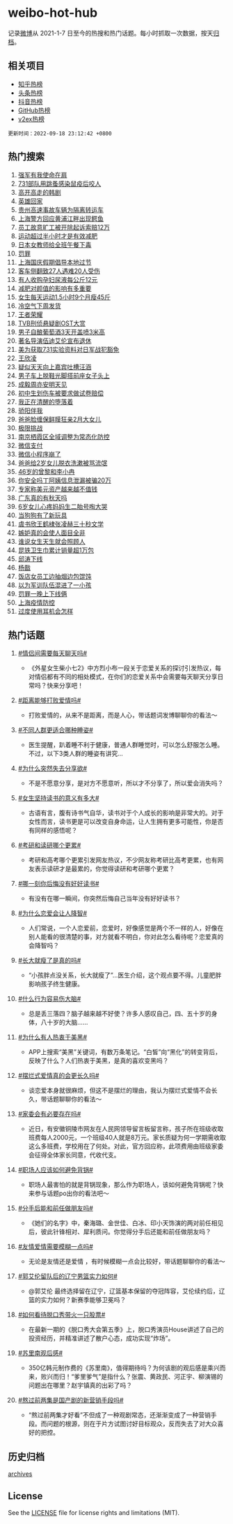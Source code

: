# weibo-hot-hub

记录[微博](https://www.weibo.com)从 2021-1-7 日至今的热搜和热门话题。每小时抓取一次数据，按天[归档](archives)。

## 相关项目

- [知乎热榜](https://github.com/lonnyzhang423/zhihu-hot-hub)
- [头条热榜](https://github.com/lonnyzhang423/toutiao-hot-hub)
- [抖音热榜](https://github.com/lonnyzhang423/douyin-hot-hub)
- [GitHub热榜](https://github.com/lonnyzhang423/github-hot-hub)
- [v2ex热榜](https://github.com/lonnyzhang423/v2ex-hot-hub)


`更新时间：2022-09-18 23:12:42 +0800`

## 热门搜索

1. [强军有我使命在肩](https://m.weibo.cn/search?containerid=100103type%3D1%26t%3D10%26q%3D%23%E5%BC%BA%E5%86%9B%E6%9C%89%E6%88%91%E4%BD%BF%E5%91%BD%E5%9C%A8%E8%82%A9%23&stream_entry_id=51&isnewpage=1&extparam=seat%3D1%26dgr%3D0%26cate%3D10103%26pos%3D0%26c_type%3D51%26filter_type%3Drealtimehot%26display_time%3D1663513960%26pre_seqid%3D16635139604580234775342&luicode=10000011&lfid=106003type%253D25%2526t%253D3%2526disable_hot%253D1%2526filter_type%253Drealtimehot)
1. [731部队用跳蚤感染鼠疫后咬人](https://m.weibo.cn/search?containerid=100103type%3D1%26t%3D10%26q%3D%23731%E9%83%A8%E9%98%9F%E7%94%A8%E8%B7%B3%E8%9A%A4%E6%84%9F%E6%9F%93%E9%BC%A0%E7%96%AB%E5%90%8E%E5%92%AC%E4%BA%BA%23&stream_entry_id=31&isnewpage=1&extparam=seat%3D1%26dgr%3D0%26filter_type%3Drealtimehot%26pos%3D0%26flag%3D16%26lcate%3D5001%26cate%3D0%26q%3D%2523731%25E9%2583%25A8%25E9%2598%259F%25E7%2594%25A8%25E8%25B7%25B3%25E8%259A%25A4%25E6%2584%259F%25E6%259F%2593%25E9%25BC%25A0%25E7%2596%25AB%25E5%2590%258E%25E5%2592%25AC%25E4%25BA%25BA%2523%26band_rank%3D1%26c_type%3D31%26realpos%3D1%26display_time%3D1663513960%26pre_seqid%3D16635139604580234775342&luicode=10000011&lfid=106003type%253D25%2526t%253D3%2526disable_hot%253D1%2526filter_type%253Drealtimehot)
1. [高开高走的韩剧](https://m.weibo.cn/search?containerid=100103type%3D1%26t%3D10%26q%3D%23%E9%AB%98%E5%BC%80%E9%AB%98%E8%B5%B0%E7%9A%84%E9%9F%A9%E5%89%A7%23&stream_entry_id=31&isnewpage=1&extparam=seat%3D1%26dgr%3D0%26filter_type%3Drealtimehot%26pos%3D1%26flag%3D16%26lcate%3D5001%26cate%3D0%26q%3D%2523%25E9%25AB%2598%25E5%25BC%2580%25E9%25AB%2598%25E8%25B5%25B0%25E7%259A%2584%25E9%259F%25A9%25E5%2589%25A7%2523%26band_rank%3D2%26c_type%3D31%26realpos%3D2%26display_time%3D1663513960%26pre_seqid%3D16635139604580234775342&luicode=10000011&lfid=106003type%253D25%2526t%253D3%2526disable_hot%253D1%2526filter_type%253Drealtimehot)
1. [英雄回家](https://m.weibo.cn/search?containerid=100103type%3D1%26t%3D10%26q%3D%23%E8%8B%B1%E9%9B%84%E5%9B%9E%E5%AE%B6%23&stream_entry_id=31&isnewpage=1&extparam=seat%3D1%26dgr%3D0%26filter_type%3Drealtimehot%26pos%3D2%26flag%3D0%26lcate%3D5001%26cate%3D0%26q%3D%2523%25E8%258B%25B1%25E9%259B%2584%25E5%259B%259E%25E5%25AE%25B6%2523%26band_rank%3D3%26c_type%3D31%26realpos%3D3%26display_time%3D1663513960%26pre_seqid%3D16635139604580234775342&luicode=10000011&lfid=106003type%253D25%2526t%253D3%2526disable_hot%253D1%2526filter_type%253Drealtimehot)
1. [贵州高速事故车辆为隔离转运车](https://m.weibo.cn/search?containerid=100103type%3D1%26t%3D10%26q%3D%23%E8%B4%B5%E5%B7%9E%E9%AB%98%E9%80%9F%E4%BA%8B%E6%95%85%E8%BD%A6%E8%BE%86%E4%B8%BA%E9%9A%94%E7%A6%BB%E8%BD%AC%E8%BF%90%E8%BD%A6%23&stream_entry_id=31&isnewpage=1&extparam=seat%3D1%26dgr%3D0%26filter_type%3Drealtimehot%26pos%3D3%26flag%3D2%26lcate%3D5001%26cate%3D0%26q%3D%2523%25E8%25B4%25B5%25E5%25B7%259E%25E9%25AB%2598%25E9%2580%259F%25E4%25BA%258B%25E6%2595%2585%25E8%25BD%25A6%25E8%25BE%2586%25E4%25B8%25BA%25E9%259A%2594%25E7%25A6%25BB%25E8%25BD%25AC%25E8%25BF%2590%25E8%25BD%25A6%2523%26band_rank%3D4%26c_type%3D31%26realpos%3D4%26display_time%3D1663513960%26pre_seqid%3D16635139604580234775342&luicode=10000011&lfid=106003type%253D25%2526t%253D3%2526disable_hot%253D1%2526filter_type%253Drealtimehot)
1. [上海警方回应黄浦江畔出现鳄鱼](https://m.weibo.cn/search?containerid=100103type%3D1%26t%3D10%26q%3D%23%E4%B8%8A%E6%B5%B7%E8%AD%A6%E6%96%B9%E5%9B%9E%E5%BA%94%E9%BB%84%E6%B5%A6%E6%B1%9F%E7%95%94%E5%87%BA%E7%8E%B0%E9%B3%84%E9%B1%BC%23&stream_entry_id=31&isnewpage=1&extparam=seat%3D1%26dgr%3D0%26filter_type%3Drealtimehot%26pos%3D4%26flag%3D1%26lcate%3D5001%26cate%3D0%26q%3D%2523%25E4%25B8%258A%25E6%25B5%25B7%25E8%25AD%25A6%25E6%2596%25B9%25E5%259B%259E%25E5%25BA%2594%25E9%25BB%2584%25E6%25B5%25A6%25E6%25B1%259F%25E7%2595%2594%25E5%2587%25BA%25E7%258E%25B0%25E9%25B3%2584%25E9%25B1%25BC%2523%26band_rank%3D5%26c_type%3D31%26realpos%3D5%26display_time%3D1663513960%26pre_seqid%3D16635139604580234775342&luicode=10000011&lfid=106003type%253D25%2526t%253D3%2526disable_hot%253D1%2526filter_type%253Drealtimehot)
1. [员工故意旷工被开除起诉索赔12万](https://m.weibo.cn/search?containerid=100103type%3D1%26t%3D10%26q%3D%23%E5%91%98%E5%B7%A5%E6%95%85%E6%84%8F%E6%97%B7%E5%B7%A5%E8%A2%AB%E5%BC%80%E9%99%A4%E8%B5%B7%E8%AF%89%E7%B4%A2%E8%B5%9412%E4%B8%87%23&stream_entry_id=31&isnewpage=1&extparam=seat%3D1%26dgr%3D0%26filter_type%3Drealtimehot%26pos%3D5%26flag%3D1%26lcate%3D5001%26cate%3D0%26q%3D%2523%25E5%2591%2598%25E5%25B7%25A5%25E6%2595%2585%25E6%2584%258F%25E6%2597%25B7%25E5%25B7%25A5%25E8%25A2%25AB%25E5%25BC%2580%25E9%2599%25A4%25E8%25B5%25B7%25E8%25AF%2589%25E7%25B4%25A2%25E8%25B5%259412%25E4%25B8%2587%2523%26band_rank%3D6%26c_type%3D31%26realpos%3D6%26display_time%3D1663513960%26pre_seqid%3D16635139604580234775342&luicode=10000011&lfid=106003type%253D25%2526t%253D3%2526disable_hot%253D1%2526filter_type%253Drealtimehot)
1. [运动超过半小时才是有效减肥](https://m.weibo.cn/search?containerid=100103type%3D1%26t%3D10%26q%3D%23%E8%BF%90%E5%8A%A8%E8%B6%85%E8%BF%87%E5%8D%8A%E5%B0%8F%E6%97%B6%E6%89%8D%E6%98%AF%E6%9C%89%E6%95%88%E5%87%8F%E8%82%A5%23&stream_entry_id=31&isnewpage=1&extparam=seat%3D1%26dgr%3D0%26filter_type%3Drealtimehot%26pos%3D6%26flag%3D0%26lcate%3D5001%26cate%3D0%26q%3D%2523%25E8%25BF%2590%25E5%258A%25A8%25E8%25B6%2585%25E8%25BF%2587%25E5%258D%258A%25E5%25B0%258F%25E6%2597%25B6%25E6%2589%258D%25E6%2598%25AF%25E6%259C%2589%25E6%2595%2588%25E5%2587%258F%25E8%2582%25A5%2523%26band_rank%3D7%26c_type%3D31%26realpos%3D7%26display_time%3D1663513960%26pre_seqid%3D16635139604580234775342&luicode=10000011&lfid=106003type%253D25%2526t%253D3%2526disable_hot%253D1%2526filter_type%253Drealtimehot)
1. [日本女教师给全班午餐下毒](https://m.weibo.cn/search?containerid=100103type%3D1%26t%3D10%26q%3D%23%E6%97%A5%E6%9C%AC%E5%A5%B3%E6%95%99%E5%B8%88%E7%BB%99%E5%85%A8%E7%8F%AD%E5%8D%88%E9%A4%90%E4%B8%8B%E6%AF%92%23&stream_entry_id=31&isnewpage=1&extparam=seat%3D1%26dgr%3D0%26filter_type%3Drealtimehot%26pos%3D7%26flag%3D2%26lcate%3D5001%26cate%3D0%26q%3D%2523%25E6%2597%25A5%25E6%259C%25AC%25E5%25A5%25B3%25E6%2595%2599%25E5%25B8%2588%25E7%25BB%2599%25E5%2585%25A8%25E7%258F%25AD%25E5%258D%2588%25E9%25A4%2590%25E4%25B8%258B%25E6%25AF%2592%2523%26band_rank%3D8%26c_type%3D31%26realpos%3D8%26display_time%3D1663513960%26pre_seqid%3D16635139604580234775342&luicode=10000011&lfid=106003type%253D25%2526t%253D3%2526disable_hot%253D1%2526filter_type%253Drealtimehot)
1. [罚罪](https://m.weibo.cn/search?containerid=100103type%3D1%26t%3D10%26q%3D%23%E7%BD%9A%E7%BD%AA%23&stream_entry_id=31&isnewpage=1&extparam=seat%3D1%26dgr%3D0%26filter_type%3Drealtimehot%26pos%3D8%26flag%3D0%26lcate%3D5001%26cate%3D0%26q%3D%2523%25E7%25BD%259A%25E7%25BD%25AA%2523%26band_rank%3D9%26c_type%3D31%26realpos%3D9%26display_time%3D1663513960%26pre_seqid%3D16635139604580234775342&luicode=10000011&lfid=106003type%253D25%2526t%253D3%2526disable_hot%253D1%2526filter_type%253Drealtimehot)
1. [上海国庆假期倡导本地过节](https://m.weibo.cn/search?containerid=100103type%3D1%26t%3D10%26q%3D%23%E4%B8%8A%E6%B5%B7%E5%9B%BD%E5%BA%86%E5%81%87%E6%9C%9F%E5%80%A1%E5%AF%BC%E6%9C%AC%E5%9C%B0%E8%BF%87%E8%8A%82%23&stream_entry_id=31&isnewpage=1&extparam=seat%3D1%26dgr%3D0%26filter_type%3Drealtimehot%26pos%3D9%26flag%3D1%26lcate%3D5001%26cate%3D0%26q%3D%2523%25E4%25B8%258A%25E6%25B5%25B7%25E5%259B%25BD%25E5%25BA%2586%25E5%2581%2587%25E6%259C%259F%25E5%2580%25A1%25E5%25AF%25BC%25E6%259C%25AC%25E5%259C%25B0%25E8%25BF%2587%25E8%258A%2582%2523%26band_rank%3D10%26c_type%3D31%26realpos%3D10%26display_time%3D1663513960%26pre_seqid%3D16635139604580234775342&luicode=10000011&lfid=106003type%253D25%2526t%253D3%2526disable_hot%253D1%2526filter_type%253Drealtimehot)
1. [客车侧翻致27人遇难20人受伤](https://m.weibo.cn/search?containerid=100103type%3D1%26t%3D10%26q%3D%23%E5%AE%A2%E8%BD%A6%E4%BE%A7%E7%BF%BB%E8%87%B427%E4%BA%BA%E9%81%87%E9%9A%BE20%E4%BA%BA%E5%8F%97%E4%BC%A4%23&stream_entry_id=31&isnewpage=1&extparam=seat%3D1%26dgr%3D0%26filter_type%3Drealtimehot%26pos%3D10%26flag%3D0%26lcate%3D5001%26cate%3D0%26q%3D%2523%25E5%25AE%25A2%25E8%25BD%25A6%25E4%25BE%25A7%25E7%25BF%25BB%25E8%2587%25B427%25E4%25BA%25BA%25E9%2581%2587%25E9%259A%25BE20%25E4%25BA%25BA%25E5%258F%2597%25E4%25BC%25A4%2523%26band_rank%3D11%26c_type%3D31%26realpos%3D11%26display_time%3D1663513960%26pre_seqid%3D16635139604580234775342&luicode=10000011&lfid=106003type%253D25%2526t%253D3%2526disable_hot%253D1%2526filter_type%253Drealtimehot)
1. [有人收购孕妇尿液每公斤12元](https://m.weibo.cn/search?containerid=100103type%3D1%26t%3D10%26q%3D%23%E6%9C%89%E4%BA%BA%E6%94%B6%E8%B4%AD%E5%AD%95%E5%A6%87%E5%B0%BF%E6%B6%B2%E6%AF%8F%E5%85%AC%E6%96%A412%E5%85%83%23&stream_entry_id=31&isnewpage=1&extparam=seat%3D1%26dgr%3D0%26filter_type%3Drealtimehot%26pos%3D11%26flag%3D2%26lcate%3D5001%26cate%3D0%26q%3D%2523%25E6%259C%2589%25E4%25BA%25BA%25E6%2594%25B6%25E8%25B4%25AD%25E5%25AD%2595%25E5%25A6%2587%25E5%25B0%25BF%25E6%25B6%25B2%25E6%25AF%258F%25E5%2585%25AC%25E6%2596%25A412%25E5%2585%2583%2523%26band_rank%3D12%26c_type%3D31%26realpos%3D12%26display_time%3D1663513960%26pre_seqid%3D16635139604580234775342&luicode=10000011&lfid=106003type%253D25%2526t%253D3%2526disable_hot%253D1%2526filter_type%253Drealtimehot)
1. [减肥对颜值的影响有多重要](https://m.weibo.cn/search?containerid=100103type%3D1%26t%3D10%26q%3D%23%E5%87%8F%E8%82%A5%E5%AF%B9%E9%A2%9C%E5%80%BC%E7%9A%84%E5%BD%B1%E5%93%8D%E6%9C%89%E5%A4%9A%E9%87%8D%E8%A6%81%23&stream_entry_id=31&isnewpage=1&extparam=seat%3D1%26dgr%3D0%26filter_type%3Drealtimehot%26pos%3D12%26flag%3D0%26lcate%3D5001%26cate%3D0%26q%3D%2523%25E5%2587%258F%25E8%2582%25A5%25E5%25AF%25B9%25E9%25A2%259C%25E5%2580%25BC%25E7%259A%2584%25E5%25BD%25B1%25E5%2593%258D%25E6%259C%2589%25E5%25A4%259A%25E9%2587%258D%25E8%25A6%2581%2523%26band_rank%3D13%26c_type%3D31%26realpos%3D13%26display_time%3D1663513960%26pre_seqid%3D16635139604580234775342&luicode=10000011&lfid=106003type%253D25%2526t%253D3%2526disable_hot%253D1%2526filter_type%253Drealtimehot)
1. [女生每天运动1.5小时9个月瘦45斤](https://m.weibo.cn/search?containerid=100103type%3D1%26t%3D10%26q%3D%23%E5%A5%B3%E7%94%9F%E6%AF%8F%E5%A4%A9%E8%BF%90%E5%8A%A81.5%E5%B0%8F%E6%97%B69%E4%B8%AA%E6%9C%88%E7%98%A645%E6%96%A4%23&stream_entry_id=31&isnewpage=1&extparam=seat%3D1%26dgr%3D0%26filter_type%3Drealtimehot%26pos%3D13%26flag%3D0%26lcate%3D5001%26cate%3D0%26q%3D%2523%25E5%25A5%25B3%25E7%2594%259F%25E6%25AF%258F%25E5%25A4%25A9%25E8%25BF%2590%25E5%258A%25A81.5%25E5%25B0%258F%25E6%2597%25B69%25E4%25B8%25AA%25E6%259C%2588%25E7%2598%25A645%25E6%2596%25A4%2523%26band_rank%3D14%26c_type%3D31%26realpos%3D14%26display_time%3D1663513960%26pre_seqid%3D16635139604580234775342&luicode=10000011&lfid=106003type%253D25%2526t%253D3%2526disable_hot%253D1%2526filter_type%253Drealtimehot)
1. [冷空气下周发货](https://m.weibo.cn/search?containerid=100103type%3D1%26t%3D10%26q%3D%23%E5%86%B7%E7%A9%BA%E6%B0%94%E4%B8%8B%E5%91%A8%E5%8F%91%E8%B4%A7%23&stream_entry_id=31&isnewpage=1&extparam=seat%3D1%26dgr%3D0%26filter_type%3Drealtimehot%26pos%3D14%26flag%3D0%26lcate%3D5001%26cate%3D0%26q%3D%2523%25E5%2586%25B7%25E7%25A9%25BA%25E6%25B0%2594%25E4%25B8%258B%25E5%2591%25A8%25E5%258F%2591%25E8%25B4%25A7%2523%26band_rank%3D15%26c_type%3D31%26realpos%3D15%26display_time%3D1663513960%26pre_seqid%3D16635139604580234775342&luicode=10000011&lfid=106003type%253D25%2526t%253D3%2526disable_hot%253D1%2526filter_type%253Drealtimehot)
1. [王者荣耀](https://m.weibo.cn/search?containerid=100103type%3D1%26t%3D10%26q%3D%E7%8E%8B%E8%80%85%E8%8D%A3%E8%80%80&stream_entry_id=31&isnewpage=1&extparam=seat%3D1%26dgr%3D0%26filter_type%3Drealtimehot%26pos%3D15%26flag%3D0%26lcate%3D5001%26cate%3D0%26q%3D%25E7%258E%258B%25E8%2580%2585%25E8%258D%25A3%25E8%2580%2580%26band_rank%3D16%26c_type%3D31%26realpos%3D16%26display_time%3D1663513960%26pre_seqid%3D16635139604580234775342&luicode=10000011&lfid=106003type%253D25%2526t%253D3%2526disable_hot%253D1%2526filter_type%253Drealtimehot)
1. [TVB刑侦悬疑剧OST大赏](https://m.weibo.cn/search?containerid=100103type%3D1%26t%3D10%26q%3D%23TVB%E5%88%91%E4%BE%A6%E6%82%AC%E7%96%91%E5%89%A7OST%E5%A4%A7%E8%B5%8F%23&stream_entry_id=31&isnewpage=1&extparam=seat%3D1%26dgr%3D0%26filter_type%3Drealtimehot%26pos%3D16%26flag%3D0%26lcate%3D5001%26cate%3D0%26q%3D%2523TVB%25E5%2588%2591%25E4%25BE%25A6%25E6%2582%25AC%25E7%2596%2591%25E5%2589%25A7OST%25E5%25A4%25A7%25E8%25B5%258F%2523%26band_rank%3D17%26c_type%3D31%26realpos%3D17%26display_time%3D1663513960%26pre_seqid%3D16635139604580234775342&luicode=10000011&lfid=106003type%253D25%2526t%253D3%2526disable_hot%253D1%2526filter_type%253Drealtimehot)
1. [男子自酿葡萄酒3天开盖喷3米高](https://m.weibo.cn/search?containerid=100103type%3D1%26t%3D10%26q%3D%23%E7%94%B7%E5%AD%90%E8%87%AA%E9%85%BF%E8%91%A1%E8%90%84%E9%85%923%E5%A4%A9%E5%BC%80%E7%9B%96%E5%96%B73%E7%B1%B3%E9%AB%98%23&stream_entry_id=31&isnewpage=1&extparam=seat%3D1%26dgr%3D0%26filter_type%3Drealtimehot%26pos%3D17%26flag%3D0%26lcate%3D5001%26cate%3D0%26q%3D%2523%25E7%2594%25B7%25E5%25AD%2590%25E8%2587%25AA%25E9%2585%25BF%25E8%2591%25A1%25E8%2590%2584%25E9%2585%25923%25E5%25A4%25A9%25E5%25BC%2580%25E7%259B%2596%25E5%2596%25B73%25E7%25B1%25B3%25E9%25AB%2598%2523%26band_rank%3D18%26c_type%3D31%26realpos%3D18%26display_time%3D1663513960%26pre_seqid%3D16635139604580234775342&luicode=10000011&lfid=106003type%253D25%2526t%253D3%2526disable_hot%253D1%2526filter_type%253Drealtimehot)
1. [著名导演伍迪艾伦宣布退休](https://m.weibo.cn/search?containerid=100103type%3D1%26t%3D10%26q%3D%23%E8%91%97%E5%90%8D%E5%AF%BC%E6%BC%94%E4%BC%8D%E8%BF%AA%E8%89%BE%E4%BC%A6%E5%AE%A3%E5%B8%83%E9%80%80%E4%BC%91%23&stream_entry_id=31&isnewpage=1&extparam=seat%3D1%26dgr%3D0%26filter_type%3Drealtimehot%26pos%3D18%26flag%3D0%26lcate%3D5001%26cate%3D0%26q%3D%2523%25E8%2591%2597%25E5%2590%258D%25E5%25AF%25BC%25E6%25BC%2594%25E4%25BC%258D%25E8%25BF%25AA%25E8%2589%25BE%25E4%25BC%25A6%25E5%25AE%25A3%25E5%25B8%2583%25E9%2580%2580%25E4%25BC%2591%2523%26band_rank%3D19%26c_type%3D31%26realpos%3D19%26display_time%3D1663513960%26pre_seqid%3D16635139604580234775342&luicode=10000011&lfid=106003type%253D25%2526t%253D3%2526disable_hot%253D1%2526filter_type%253Drealtimehot)
1. [美为获取731实验资料对日军战犯豁免](https://m.weibo.cn/search?containerid=100103type%3D1%26t%3D10%26q%3D%23%E7%BE%8E%E4%B8%BA%E8%8E%B7%E5%8F%96731%E5%AE%9E%E9%AA%8C%E8%B5%84%E6%96%99%E5%AF%B9%E6%97%A5%E5%86%9B%E6%88%98%E7%8A%AF%E8%B1%81%E5%85%8D%23&stream_entry_id=31&isnewpage=1&extparam=seat%3D1%26dgr%3D0%26filter_type%3Drealtimehot%26pos%3D19%26flag%3D1%26lcate%3D5001%26cate%3D0%26q%3D%2523%25E7%25BE%258E%25E4%25B8%25BA%25E8%258E%25B7%25E5%258F%2596731%25E5%25AE%259E%25E9%25AA%258C%25E8%25B5%2584%25E6%2596%2599%25E5%25AF%25B9%25E6%2597%25A5%25E5%2586%259B%25E6%2588%2598%25E7%258A%25AF%25E8%25B1%2581%25E5%2585%258D%2523%26band_rank%3D20%26c_type%3D31%26realpos%3D20%26display_time%3D1663513960%26pre_seqid%3D16635139604580234775342&luicode=10000011&lfid=106003type%253D25%2526t%253D3%2526disable_hot%253D1%2526filter_type%253Drealtimehot)
1. [王欣凌](https://m.weibo.cn/search?containerid=100103type%3D1%26t%3D10%26q%3D%23%E7%8E%8B%E6%AC%A3%E5%87%8C%23&stream_entry_id=31&isnewpage=1&extparam=seat%3D1%26dgr%3D0%26filter_type%3Drealtimehot%26pos%3D20%26flag%3D2%26lcate%3D5001%26cate%3D0%26q%3D%2523%25E7%258E%258B%25E6%25AC%25A3%25E5%2587%258C%2523%26band_rank%3D21%26c_type%3D31%26realpos%3D21%26display_time%3D1663513960%26pre_seqid%3D16635139604580234775342&luicode=10000011&lfid=106003type%253D25%2526t%253D3%2526disable_hot%253D1%2526filter_type%253Drealtimehot)
1. [疑似天天向上嘉宾吐槽汪涵](https://m.weibo.cn/search?containerid=100103type%3D1%26t%3D10%26q%3D%23%E7%96%91%E4%BC%BC%E5%A4%A9%E5%A4%A9%E5%90%91%E4%B8%8A%E5%98%89%E5%AE%BE%E5%90%90%E6%A7%BD%E6%B1%AA%E6%B6%B5%23&stream_entry_id=31&isnewpage=1&extparam=seat%3D1%26dgr%3D0%26filter_type%3Drealtimehot%26pos%3D21%26flag%3D2%26lcate%3D5001%26cate%3D0%26q%3D%2523%25E7%2596%2591%25E4%25BC%25BC%25E5%25A4%25A9%25E5%25A4%25A9%25E5%2590%2591%25E4%25B8%258A%25E5%2598%2589%25E5%25AE%25BE%25E5%2590%2590%25E6%25A7%25BD%25E6%25B1%25AA%25E6%25B6%25B5%2523%26band_rank%3D22%26c_type%3D31%26realpos%3D22%26display_time%3D1663513960%26pre_seqid%3D16635139604580234775342&luicode=10000011&lfid=106003type%253D25%2526t%253D3%2526disable_hot%253D1%2526filter_type%253Drealtimehot)
1. [男子车上脱鞋光脚搭前座女子头上](https://m.weibo.cn/search?containerid=100103type%3D1%26t%3D10%26q%3D%23%E7%94%B7%E5%AD%90%E8%BD%A6%E4%B8%8A%E8%84%B1%E9%9E%8B%E5%85%89%E8%84%9A%E6%90%AD%E5%89%8D%E5%BA%A7%E5%A5%B3%E5%AD%90%E5%A4%B4%E4%B8%8A%23&stream_entry_id=31&isnewpage=1&extparam=seat%3D1%26dgr%3D0%26filter_type%3Drealtimehot%26pos%3D22%26flag%3D0%26lcate%3D5001%26cate%3D0%26q%3D%2523%25E7%2594%25B7%25E5%25AD%2590%25E8%25BD%25A6%25E4%25B8%258A%25E8%2584%25B1%25E9%259E%258B%25E5%2585%2589%25E8%2584%259A%25E6%2590%25AD%25E5%2589%258D%25E5%25BA%25A7%25E5%25A5%25B3%25E5%25AD%2590%25E5%25A4%25B4%25E4%25B8%258A%2523%26band_rank%3D23%26c_type%3D31%26realpos%3D23%26display_time%3D1663513960%26pre_seqid%3D16635139604580234775342&luicode=10000011&lfid=106003type%253D25%2526t%253D3%2526disable_hot%253D1%2526filter_type%253Drealtimehot)
1. [成毅周亦安明天见](https://m.weibo.cn/search?containerid=100103type%3D1%26t%3D10%26q%3D%23%E6%88%90%E6%AF%85%E5%91%A8%E4%BA%A6%E5%AE%89%E6%98%8E%E5%A4%A9%E8%A7%81%23&stream_entry_id=31&isnewpage=1&extparam=seat%3D1%26dgr%3D0%26filter_type%3Drealtimehot%26pos%3D23%26flag%3D0%26lcate%3D5001%26cate%3D0%26q%3D%2523%25E6%2588%2590%25E6%25AF%2585%25E5%2591%25A8%25E4%25BA%25A6%25E5%25AE%2589%25E6%2598%258E%25E5%25A4%25A9%25E8%25A7%2581%2523%26band_rank%3D24%26c_type%3D31%26realpos%3D24%26display_time%3D1663513960%26pre_seqid%3D16635139604580234775342&luicode=10000011&lfid=106003type%253D25%2526t%253D3%2526disable_hot%253D1%2526filter_type%253Drealtimehot)
1. [初中生划伤车被要求做试卷赔偿](https://m.weibo.cn/search?containerid=100103type%3D1%26t%3D10%26q%3D%23%E5%88%9D%E4%B8%AD%E7%94%9F%E5%88%92%E4%BC%A4%E8%BD%A6%E8%A2%AB%E8%A6%81%E6%B1%82%E5%81%9A%E8%AF%95%E5%8D%B7%E8%B5%94%E5%81%BF%23&stream_entry_id=31&isnewpage=1&extparam=seat%3D1%26dgr%3D0%26filter_type%3Drealtimehot%26pos%3D24%26flag%3D1%26lcate%3D5001%26cate%3D0%26q%3D%2523%25E5%2588%259D%25E4%25B8%25AD%25E7%2594%259F%25E5%2588%2592%25E4%25BC%25A4%25E8%25BD%25A6%25E8%25A2%25AB%25E8%25A6%2581%25E6%25B1%2582%25E5%2581%259A%25E8%25AF%2595%25E5%258D%25B7%25E8%25B5%2594%25E5%2581%25BF%2523%26band_rank%3D25%26c_type%3D31%26realpos%3D25%26display_time%3D1663513960%26pre_seqid%3D16635139604580234775342&luicode=10000011&lfid=106003type%253D25%2526t%253D3%2526disable_hot%253D1%2526filter_type%253Drealtimehot)
1. [我正在清醒的堕落着](https://m.weibo.cn/search?containerid=100103type%3D1%26t%3D10%26q%3D%23%E6%88%91%E6%AD%A3%E5%9C%A8%E6%B8%85%E9%86%92%E7%9A%84%E5%A0%95%E8%90%BD%E7%9D%80%23&stream_entry_id=31&isnewpage=1&extparam=seat%3D1%26dgr%3D0%26filter_type%3Drealtimehot%26pos%3D25%26flag%3D0%26lcate%3D5001%26cate%3D0%26q%3D%2523%25E6%2588%2591%25E6%25AD%25A3%25E5%259C%25A8%25E6%25B8%2585%25E9%2586%2592%25E7%259A%2584%25E5%25A0%2595%25E8%2590%25BD%25E7%259D%2580%2523%26band_rank%3D26%26c_type%3D31%26realpos%3D26%26display_time%3D1663513960%26pre_seqid%3D16635139604580234775342&luicode=10000011&lfid=106003type%253D25%2526t%253D3%2526disable_hot%253D1%2526filter_type%253Drealtimehot)
1. [骄阳伴我](https://m.weibo.cn/search?containerid=100103type%3D1%26t%3D10%26q%3D%23%E9%AA%84%E9%98%B3%E4%BC%B4%E6%88%91%23&stream_entry_id=31&isnewpage=1&extparam=seat%3D1%26dgr%3D0%26filter_type%3Drealtimehot%26pos%3D26%26flag%3D0%26lcate%3D5001%26cate%3D0%26q%3D%2523%25E9%25AA%2584%25E9%2598%25B3%25E4%25BC%25B4%25E6%2588%2591%2523%26band_rank%3D27%26c_type%3D31%26realpos%3D27%26display_time%3D1663513960%26pre_seqid%3D16635139604580234775342&luicode=10000011&lfid=106003type%253D25%2526t%253D3%2526disable_hot%253D1%2526filter_type%253Drealtimehot)
1. [爸爸脸缠保鲜膜狂亲2月大女儿](https://m.weibo.cn/search?containerid=100103type%3D1%26t%3D10%26q%3D%23%E7%88%B8%E7%88%B8%E8%84%B8%E7%BC%A0%E4%BF%9D%E9%B2%9C%E8%86%9C%E7%8B%82%E4%BA%B22%E6%9C%88%E5%A4%A7%E5%A5%B3%E5%84%BF%23&stream_entry_id=31&isnewpage=1&extparam=seat%3D1%26dgr%3D0%26filter_type%3Drealtimehot%26pos%3D27%26flag%3D0%26lcate%3D5001%26cate%3D0%26q%3D%2523%25E7%2588%25B8%25E7%2588%25B8%25E8%2584%25B8%25E7%25BC%25A0%25E4%25BF%259D%25E9%25B2%259C%25E8%2586%259C%25E7%258B%2582%25E4%25BA%25B22%25E6%259C%2588%25E5%25A4%25A7%25E5%25A5%25B3%25E5%2584%25BF%2523%26band_rank%3D28%26c_type%3D31%26realpos%3D28%26display_time%3D1663513960%26pre_seqid%3D16635139604580234775342&luicode=10000011&lfid=106003type%253D25%2526t%253D3%2526disable_hot%253D1%2526filter_type%253Drealtimehot)
1. [极限挑战](https://m.weibo.cn/search?containerid=100103type%3D1%26t%3D10%26q%3D%E6%9E%81%E9%99%90%E6%8C%91%E6%88%98&stream_entry_id=31&isnewpage=1&extparam=seat%3D1%26dgr%3D0%26filter_type%3Drealtimehot%26pos%3D28%26flag%3D0%26lcate%3D5001%26cate%3D0%26q%3D%25E6%259E%2581%25E9%2599%2590%25E6%258C%2591%25E6%2588%2598%26band_rank%3D29%26c_type%3D31%26realpos%3D29%26display_time%3D1663513960%26pre_seqid%3D16635139604580234775342&luicode=10000011&lfid=106003type%253D25%2526t%253D3%2526disable_hot%253D1%2526filter_type%253Drealtimehot)
1. [南京栖霞区全域调整为常态化防控](https://m.weibo.cn/search?containerid=100103type%3D1%26t%3D10%26q%3D%23%E5%8D%97%E4%BA%AC%E6%A0%96%E9%9C%9E%E5%8C%BA%E5%85%A8%E5%9F%9F%E8%B0%83%E6%95%B4%E4%B8%BA%E5%B8%B8%E6%80%81%E5%8C%96%E9%98%B2%E6%8E%A7%23&stream_entry_id=31&isnewpage=1&extparam=seat%3D1%26dgr%3D0%26filter_type%3Drealtimehot%26pos%3D29%26flag%3D1%26lcate%3D5001%26cate%3D0%26q%3D%2523%25E5%258D%2597%25E4%25BA%25AC%25E6%25A0%2596%25E9%259C%259E%25E5%258C%25BA%25E5%2585%25A8%25E5%259F%259F%25E8%25B0%2583%25E6%2595%25B4%25E4%25B8%25BA%25E5%25B8%25B8%25E6%2580%2581%25E5%258C%2596%25E9%2598%25B2%25E6%258E%25A7%2523%26band_rank%3D30%26c_type%3D31%26realpos%3D30%26display_time%3D1663513960%26pre_seqid%3D16635139604580234775342&luicode=10000011&lfid=106003type%253D25%2526t%253D3%2526disable_hot%253D1%2526filter_type%253Drealtimehot)
1. [微信支付](https://m.weibo.cn/search?containerid=100103type%3D1%26t%3D10%26q%3D%23%E5%BE%AE%E4%BF%A1%E6%94%AF%E4%BB%98%23&stream_entry_id=31&isnewpage=1&extparam=seat%3D1%26dgr%3D0%26filter_type%3Drealtimehot%26pos%3D30%26flag%3D0%26lcate%3D5001%26cate%3D0%26q%3D%2523%25E5%25BE%25AE%25E4%25BF%25A1%25E6%2594%25AF%25E4%25BB%2598%2523%26band_rank%3D31%26c_type%3D31%26realpos%3D31%26display_time%3D1663513960%26pre_seqid%3D16635139604580234775342&luicode=10000011&lfid=106003type%253D25%2526t%253D3%2526disable_hot%253D1%2526filter_type%253Drealtimehot)
1. [微信小程序崩了](https://m.weibo.cn/search?containerid=100103type%3D1%26t%3D10%26q%3D%23%E5%BE%AE%E4%BF%A1%E5%B0%8F%E7%A8%8B%E5%BA%8F%E5%B4%A9%E4%BA%86%23&stream_entry_id=31&isnewpage=1&extparam=seat%3D1%26dgr%3D0%26filter_type%3Drealtimehot%26pos%3D31%26flag%3D0%26lcate%3D5001%26cate%3D0%26q%3D%2523%25E5%25BE%25AE%25E4%25BF%25A1%25E5%25B0%258F%25E7%25A8%258B%25E5%25BA%258F%25E5%25B4%25A9%25E4%25BA%2586%2523%26band_rank%3D32%26c_type%3D31%26realpos%3D32%26display_time%3D1663513960%26pre_seqid%3D16635139604580234775342&luicode=10000011&lfid=106003type%253D25%2526t%253D3%2526disable_hot%253D1%2526filter_type%253Drealtimehot)
1. [爸爸给2岁女儿脱衣洗漱被骂流氓](https://m.weibo.cn/search?containerid=100103type%3D1%26t%3D10%26q%3D%23%E7%88%B8%E7%88%B8%E7%BB%992%E5%B2%81%E5%A5%B3%E5%84%BF%E8%84%B1%E8%A1%A3%E6%B4%97%E6%BC%B1%E8%A2%AB%E9%AA%82%E6%B5%81%E6%B0%93%23&stream_entry_id=31&isnewpage=1&extparam=seat%3D1%26dgr%3D0%26filter_type%3Drealtimehot%26pos%3D32%26flag%3D0%26lcate%3D5001%26cate%3D0%26q%3D%2523%25E7%2588%25B8%25E7%2588%25B8%25E7%25BB%25992%25E5%25B2%2581%25E5%25A5%25B3%25E5%2584%25BF%25E8%2584%25B1%25E8%25A1%25A3%25E6%25B4%2597%25E6%25BC%25B1%25E8%25A2%25AB%25E9%25AA%2582%25E6%25B5%2581%25E6%25B0%2593%2523%26band_rank%3D33%26c_type%3D31%26realpos%3D33%26display_time%3D1663513960%26pre_seqid%3D16635139604580234775342&luicode=10000011&lfid=106003type%253D25%2526t%253D3%2526disable_hot%253D1%2526filter_type%253Drealtimehot)
1. [46岁的曾黎和李小冉](https://m.weibo.cn/search?containerid=100103type%3D1%26t%3D10%26q%3D%2346%E5%B2%81%E7%9A%84%E6%9B%BE%E9%BB%8E%E5%92%8C%E6%9D%8E%E5%B0%8F%E5%86%89%23&stream_entry_id=31&isnewpage=1&extparam=seat%3D1%26dgr%3D0%26filter_type%3Drealtimehot%26pos%3D33%26flag%3D0%26lcate%3D5001%26cate%3D0%26q%3D%252346%25E5%25B2%2581%25E7%259A%2584%25E6%259B%25BE%25E9%25BB%258E%25E5%2592%258C%25E6%259D%258E%25E5%25B0%258F%25E5%2586%2589%2523%26band_rank%3D34%26c_type%3D31%26realpos%3D34%26display_time%3D1663513960%26pre_seqid%3D16635139604580234775342&luicode=10000011&lfid=106003type%253D25%2526t%253D3%2526disable_hot%253D1%2526filter_type%253Drealtimehot)
1. [你安全吗丁阿姨信息泄漏被骗20万](https://m.weibo.cn/search?containerid=100103type%3D1%26t%3D10%26q%3D%23%E4%BD%A0%E5%AE%89%E5%85%A8%E5%90%97%E4%B8%81%E9%98%BF%E5%A7%A8%E4%BF%A1%E6%81%AF%E6%B3%84%E6%BC%8F%E8%A2%AB%E9%AA%9720%E4%B8%87%23&stream_entry_id=31&isnewpage=1&extparam=seat%3D1%26dgr%3D0%26filter_type%3Drealtimehot%26pos%3D34%26flag%3D1%26lcate%3D5001%26cate%3D0%26q%3D%2523%25E4%25BD%25A0%25E5%25AE%2589%25E5%2585%25A8%25E5%2590%2597%25E4%25B8%2581%25E9%2598%25BF%25E5%25A7%25A8%25E4%25BF%25A1%25E6%2581%25AF%25E6%25B3%2584%25E6%25BC%258F%25E8%25A2%25AB%25E9%25AA%259720%25E4%25B8%2587%2523%26band_rank%3D35%26c_type%3D31%26realpos%3D35%26display_time%3D1663513960%26pre_seqid%3D16635139604580234775342&luicode=10000011&lfid=106003type%253D25%2526t%253D3%2526disable_hot%253D1%2526filter_type%253Drealtimehot)
1. [专家称美元资产越来越不值钱](https://m.weibo.cn/search?containerid=100103type%3D1%26t%3D10%26q%3D%23%E4%B8%93%E5%AE%B6%E7%A7%B0%E7%BE%8E%E5%85%83%E8%B5%84%E4%BA%A7%E8%B6%8A%E6%9D%A5%E8%B6%8A%E4%B8%8D%E5%80%BC%E9%92%B1%23&stream_entry_id=31&isnewpage=1&extparam=seat%3D1%26dgr%3D0%26filter_type%3Drealtimehot%26pos%3D35%26flag%3D0%26lcate%3D5001%26cate%3D0%26q%3D%2523%25E4%25B8%2593%25E5%25AE%25B6%25E7%25A7%25B0%25E7%25BE%258E%25E5%2585%2583%25E8%25B5%2584%25E4%25BA%25A7%25E8%25B6%258A%25E6%259D%25A5%25E8%25B6%258A%25E4%25B8%258D%25E5%2580%25BC%25E9%2592%25B1%2523%26band_rank%3D36%26c_type%3D31%26realpos%3D36%26display_time%3D1663513960%26pre_seqid%3D16635139604580234775342&luicode=10000011&lfid=106003type%253D25%2526t%253D3%2526disable_hot%253D1%2526filter_type%253Drealtimehot)
1. [广东真的有秋天吗](https://m.weibo.cn/search?containerid=100103type%3D1%26t%3D10%26q%3D%23%E5%B9%BF%E4%B8%9C%E7%9C%9F%E7%9A%84%E6%9C%89%E7%A7%8B%E5%A4%A9%E5%90%97%23&stream_entry_id=31&isnewpage=1&extparam=seat%3D1%26dgr%3D0%26filter_type%3Drealtimehot%26pos%3D36%26flag%3D1%26lcate%3D5001%26cate%3D0%26q%3D%2523%25E5%25B9%25BF%25E4%25B8%259C%25E7%259C%259F%25E7%259A%2584%25E6%259C%2589%25E7%25A7%258B%25E5%25A4%25A9%25E5%2590%2597%2523%26band_rank%3D37%26c_type%3D31%26realpos%3D37%26display_time%3D1663513960%26pre_seqid%3D16635139604580234775342&luicode=10000011&lfid=106003type%253D25%2526t%253D3%2526disable_hot%253D1%2526filter_type%253Drealtimehot)
1. [6岁女儿心疼妈妈生二胎号啕大哭](https://m.weibo.cn/search?containerid=100103type%3D1%26t%3D10%26q%3D%236%E5%B2%81%E5%A5%B3%E5%84%BF%E5%BF%83%E7%96%BC%E5%A6%88%E5%A6%88%E7%94%9F%E4%BA%8C%E8%83%8E%E5%8F%B7%E5%95%95%E5%A4%A7%E5%93%AD%23&stream_entry_id=31&isnewpage=1&extparam=seat%3D1%26dgr%3D0%26filter_type%3Drealtimehot%26pos%3D37%26flag%3D0%26lcate%3D5001%26cate%3D0%26q%3D%25236%25E5%25B2%2581%25E5%25A5%25B3%25E5%2584%25BF%25E5%25BF%2583%25E7%2596%25BC%25E5%25A6%2588%25E5%25A6%2588%25E7%2594%259F%25E4%25BA%258C%25E8%2583%258E%25E5%258F%25B7%25E5%2595%2595%25E5%25A4%25A7%25E5%2593%25AD%2523%26band_rank%3D38%26c_type%3D31%26realpos%3D38%26display_time%3D1663513960%26pre_seqid%3D16635139604580234775342&luicode=10000011&lfid=106003type%253D25%2526t%253D3%2526disable_hot%253D1%2526filter_type%253Drealtimehot)
1. [当狗狗有了新玩具](https://m.weibo.cn/search?containerid=100103type%3D1%26t%3D10%26q%3D%23%E5%BD%93%E7%8B%97%E7%8B%97%E6%9C%89%E4%BA%86%E6%96%B0%E7%8E%A9%E5%85%B7%23&stream_entry_id=31&isnewpage=1&extparam=seat%3D1%26dgr%3D0%26filter_type%3Drealtimehot%26pos%3D38%26flag%3D1%26lcate%3D5001%26cate%3D0%26q%3D%2523%25E5%25BD%2593%25E7%258B%2597%25E7%258B%2597%25E6%259C%2589%25E4%25BA%2586%25E6%2596%25B0%25E7%258E%25A9%25E5%2585%25B7%2523%26band_rank%3D39%26c_type%3D31%26realpos%3D39%26display_time%3D1663513960%26pre_seqid%3D16635139604580234775342&luicode=10000011&lfid=106003type%253D25%2526t%253D3%2526disable_hot%253D1%2526filter_type%253Drealtimehot)
1. [虞书欣王鹤棣张凌赫三十秒文学](https://m.weibo.cn/search?containerid=100103type%3D1%26t%3D10%26q%3D%23%E8%99%9E%E4%B9%A6%E6%AC%A3%E7%8E%8B%E9%B9%A4%E6%A3%A3%E5%BC%A0%E5%87%8C%E8%B5%AB%E4%B8%89%E5%8D%81%E7%A7%92%E6%96%87%E5%AD%A6%23&stream_entry_id=31&isnewpage=1&extparam=seat%3D1%26dgr%3D0%26filter_type%3Drealtimehot%26pos%3D39%26flag%3D0%26lcate%3D5001%26cate%3D0%26q%3D%2523%25E8%2599%259E%25E4%25B9%25A6%25E6%25AC%25A3%25E7%258E%258B%25E9%25B9%25A4%25E6%25A3%25A3%25E5%25BC%25A0%25E5%2587%258C%25E8%25B5%25AB%25E4%25B8%2589%25E5%258D%2581%25E7%25A7%2592%25E6%2596%2587%25E5%25AD%25A6%2523%26band_rank%3D40%26c_type%3D31%26realpos%3D40%26display_time%3D1663513960%26pre_seqid%3D16635139604580234775342&luicode=10000011&lfid=106003type%253D25%2526t%253D3%2526disable_hot%253D1%2526filter_type%253Drealtimehot)
1. [嫉妒真的会使人面目全非](https://m.weibo.cn/search?containerid=100103type%3D1%26t%3D10%26q%3D%23%E5%AB%89%E5%A6%92%E7%9C%9F%E7%9A%84%E4%BC%9A%E4%BD%BF%E4%BA%BA%E9%9D%A2%E7%9B%AE%E5%85%A8%E9%9D%9E%23&stream_entry_id=31&isnewpage=1&extparam=seat%3D1%26dgr%3D0%26filter_type%3Drealtimehot%26pos%3D40%26flag%3D1%26lcate%3D5001%26cate%3D0%26q%3D%2523%25E5%25AB%2589%25E5%25A6%2592%25E7%259C%259F%25E7%259A%2584%25E4%25BC%259A%25E4%25BD%25BF%25E4%25BA%25BA%25E9%259D%25A2%25E7%259B%25AE%25E5%2585%25A8%25E9%259D%259E%2523%26band_rank%3D41%26c_type%3D31%26realpos%3D41%26display_time%3D1663513960%26pre_seqid%3D16635139604580234775342&luicode=10000011&lfid=106003type%253D25%2526t%253D3%2526disable_hot%253D1%2526filter_type%253Drealtimehot)
1. [谁说女生天生就会照顾人](https://m.weibo.cn/search?containerid=100103type%3D1%26t%3D10%26q%3D%23%E8%B0%81%E8%AF%B4%E5%A5%B3%E7%94%9F%E5%A4%A9%E7%94%9F%E5%B0%B1%E4%BC%9A%E7%85%A7%E9%A1%BE%E4%BA%BA%23&stream_entry_id=31&isnewpage=1&extparam=seat%3D1%26dgr%3D0%26filter_type%3Drealtimehot%26pos%3D41%26flag%3D0%26lcate%3D5001%26cate%3D0%26q%3D%2523%25E8%25B0%2581%25E8%25AF%25B4%25E5%25A5%25B3%25E7%2594%259F%25E5%25A4%25A9%25E7%2594%259F%25E5%25B0%25B1%25E4%25BC%259A%25E7%2585%25A7%25E9%25A1%25BE%25E4%25BA%25BA%2523%26band_rank%3D42%26c_type%3D31%26realpos%3D42%26display_time%3D1663513960%26pre_seqid%3D16635139604580234775342&luicode=10000011&lfid=106003type%253D25%2526t%253D3%2526disable_hot%253D1%2526filter_type%253Drealtimehot)
1. [昆铁卫生巾累计销量超1万包](https://m.weibo.cn/search?containerid=100103type%3D1%26t%3D10%26q%3D%23%E6%98%86%E9%93%81%E5%8D%AB%E7%94%9F%E5%B7%BE%E7%B4%AF%E8%AE%A1%E9%94%80%E9%87%8F%E8%B6%851%E4%B8%87%E5%8C%85%23&stream_entry_id=31&isnewpage=1&extparam=seat%3D1%26dgr%3D0%26filter_type%3Drealtimehot%26pos%3D42%26flag%3D0%26lcate%3D5001%26cate%3D0%26q%3D%2523%25E6%2598%2586%25E9%2593%2581%25E5%258D%25AB%25E7%2594%259F%25E5%25B7%25BE%25E7%25B4%25AF%25E8%25AE%25A1%25E9%2594%2580%25E9%2587%258F%25E8%25B6%25851%25E4%25B8%2587%25E5%258C%2585%2523%26band_rank%3D43%26c_type%3D31%26realpos%3D43%26display_time%3D1663513960%26pre_seqid%3D16635139604580234775342&luicode=10000011&lfid=106003type%253D25%2526t%253D3%2526disable_hot%253D1%2526filter_type%253Drealtimehot)
1. [邱涛下线](https://m.weibo.cn/search?containerid=100103type%3D1%26t%3D10%26q%3D%23%E9%82%B1%E6%B6%9B%E4%B8%8B%E7%BA%BF%23&stream_entry_id=31&isnewpage=1&extparam=seat%3D1%26dgr%3D0%26filter_type%3Drealtimehot%26pos%3D43%26flag%3D0%26lcate%3D5001%26cate%3D0%26q%3D%2523%25E9%2582%25B1%25E6%25B6%259B%25E4%25B8%258B%25E7%25BA%25BF%2523%26band_rank%3D44%26c_type%3D31%26realpos%3D44%26display_time%3D1663513960%26pre_seqid%3D16635139604580234775342&luicode=10000011&lfid=106003type%253D25%2526t%253D3%2526disable_hot%253D1%2526filter_type%253Drealtimehot)
1. [杨戬](https://m.weibo.cn/search?containerid=100103type%3D1%26t%3D10%26q%3D%E6%9D%A8%E6%88%AC&stream_entry_id=31&isnewpage=1&extparam=seat%3D1%26dgr%3D0%26filter_type%3Drealtimehot%26pos%3D44%26flag%3D0%26lcate%3D5001%26cate%3D0%26q%3D%25E6%259D%25A8%25E6%2588%25AC%26band_rank%3D45%26c_type%3D31%26realpos%3D45%26display_time%3D1663513960%26pre_seqid%3D16635139604580234775342&luicode=10000011&lfid=106003type%253D25%2526t%253D3%2526disable_hot%253D1%2526filter_type%253Drealtimehot)
1. [饭店女员工边抽烟边包馄饨](https://m.weibo.cn/search?containerid=100103type%3D1%26t%3D10%26q%3D%23%E9%A5%AD%E5%BA%97%E5%A5%B3%E5%91%98%E5%B7%A5%E8%BE%B9%E6%8A%BD%E7%83%9F%E8%BE%B9%E5%8C%85%E9%A6%84%E9%A5%A8%23&stream_entry_id=31&isnewpage=1&extparam=seat%3D1%26dgr%3D0%26filter_type%3Drealtimehot%26pos%3D45%26flag%3D0%26lcate%3D5001%26cate%3D0%26q%3D%2523%25E9%25A5%25AD%25E5%25BA%2597%25E5%25A5%25B3%25E5%2591%2598%25E5%25B7%25A5%25E8%25BE%25B9%25E6%258A%25BD%25E7%2583%259F%25E8%25BE%25B9%25E5%258C%2585%25E9%25A6%2584%25E9%25A5%25A8%2523%26band_rank%3D46%26c_type%3D31%26realpos%3D46%26display_time%3D1663513960%26pre_seqid%3D16635139604580234775342&luicode=10000011&lfid=106003type%253D25%2526t%253D3%2526disable_hot%253D1%2526filter_type%253Drealtimehot)
1. [以为军训队伍混进了一小孩](https://m.weibo.cn/search?containerid=100103type%3D1%26t%3D10%26q%3D%23%E4%BB%A5%E4%B8%BA%E5%86%9B%E8%AE%AD%E9%98%9F%E4%BC%8D%E6%B7%B7%E8%BF%9B%E4%BA%86%E4%B8%80%E5%B0%8F%E5%AD%A9%23&stream_entry_id=31&isnewpage=1&extparam=seat%3D1%26dgr%3D0%26filter_type%3Drealtimehot%26pos%3D46%26flag%3D0%26lcate%3D5001%26cate%3D0%26q%3D%2523%25E4%25BB%25A5%25E4%25B8%25BA%25E5%2586%259B%25E8%25AE%25AD%25E9%2598%259F%25E4%25BC%258D%25E6%25B7%25B7%25E8%25BF%259B%25E4%25BA%2586%25E4%25B8%2580%25E5%25B0%258F%25E5%25AD%25A9%2523%26band_rank%3D47%26c_type%3D31%26realpos%3D47%26display_time%3D1663513960%26pre_seqid%3D16635139604580234775342&luicode=10000011&lfid=106003type%253D25%2526t%253D3%2526disable_hot%253D1%2526filter_type%253Drealtimehot)
1. [罚罪一晚上下线俩](https://m.weibo.cn/search?containerid=100103type%3D1%26t%3D10%26q%3D%23%E7%BD%9A%E7%BD%AA%E4%B8%80%E6%99%9A%E4%B8%8A%E4%B8%8B%E7%BA%BF%E4%BF%A9%23&stream_entry_id=31&isnewpage=1&extparam=seat%3D1%26dgr%3D0%26filter_type%3Drealtimehot%26pos%3D47%26flag%3D1%26lcate%3D5001%26cate%3D0%26q%3D%2523%25E7%25BD%259A%25E7%25BD%25AA%25E4%25B8%2580%25E6%2599%259A%25E4%25B8%258A%25E4%25B8%258B%25E7%25BA%25BF%25E4%25BF%25A9%2523%26band_rank%3D48%26c_type%3D31%26realpos%3D48%26display_time%3D1663513960%26pre_seqid%3D16635139604580234775342&luicode=10000011&lfid=106003type%253D25%2526t%253D3%2526disable_hot%253D1%2526filter_type%253Drealtimehot)
1. [上海疫情防控](https://m.weibo.cn/search?containerid=100103type%3D1%26t%3D10%26q%3D%E4%B8%8A%E6%B5%B7%E7%96%AB%E6%83%85%E9%98%B2%E6%8E%A7&stream_entry_id=31&isnewpage=1&extparam=seat%3D1%26dgr%3D0%26filter_type%3Drealtimehot%26pos%3D48%26flag%3D0%26lcate%3D5001%26cate%3D0%26q%3D%25E4%25B8%258A%25E6%25B5%25B7%25E7%2596%25AB%25E6%2583%2585%25E9%2598%25B2%25E6%258E%25A7%26band_rank%3D49%26c_type%3D31%26realpos%3D49%26display_time%3D1663513960%26pre_seqid%3D16635139604580234775342&luicode=10000011&lfid=106003type%253D25%2526t%253D3%2526disable_hot%253D1%2526filter_type%253Drealtimehot)
1. [过度使用耳机会怎样](https://m.weibo.cn/search?containerid=100103type%3D1%26t%3D10%26q%3D%23%E8%BF%87%E5%BA%A6%E4%BD%BF%E7%94%A8%E8%80%B3%E6%9C%BA%E4%BC%9A%E6%80%8E%E6%A0%B7%23&stream_entry_id=31&isnewpage=1&extparam=seat%3D1%26dgr%3D0%26filter_type%3Drealtimehot%26pos%3D49%26flag%3D0%26lcate%3D5001%26cate%3D0%26q%3D%2523%25E8%25BF%2587%25E5%25BA%25A6%25E4%25BD%25BF%25E7%2594%25A8%25E8%2580%25B3%25E6%259C%25BA%25E4%25BC%259A%25E6%2580%258E%25E6%25A0%25B7%2523%26band_rank%3D50%26c_type%3D31%26realpos%3D50%26display_time%3D1663513960%26pre_seqid%3D16635139604580234775342&luicode=10000011&lfid=106003type%253D25%2526t%253D3%2526disable_hot%253D1%2526filter_type%253Drealtimehot)

## 热门话题

1. [#情侣间需要每天聊天吗#](https://m.weibo.cn/search?containerid=231522type%3D1%26t%3D10%26q%3D%23%E6%83%85%E4%BE%A3%E9%97%B4%E9%9C%80%E8%A6%81%E6%AF%8F%E5%A4%A9%E8%81%8A%E5%A4%A9%E5%90%97%23&stream_entry_id=128&isnewpage=1&extparam=seat%3D1%26unitid%3D1663423268670%26cate%3D5004%26dgr%3D0%26pos%3D1-0-0%26c_type%3D128%26lcate%3D5004%26display_time%3D1663513962%26pre_seqid%3D16635139623380401118&luicode=10000011&lfid=231648_-_4)
    - 《外星女生柴小七2》中方烈小布一段关于恋爱关系的探讨引发热议，每对情侣都有不同的相处模式，在你们的恋爱关系中会需要每天聊天分享日常吗？快来分享吧！

1. [#距离能够打败爱情吗#](https://m.weibo.cn/search?containerid=231522type%3D1%26t%3D10%26q%3D%23%E8%B7%9D%E7%A6%BB%E8%83%BD%E5%A4%9F%E6%89%93%E8%B4%A5%E7%88%B1%E6%83%85%E5%90%97%23&stream_entry_id=128&isnewpage=1&extparam=seat%3D1%26unitid%3Dm1663513847%26cate%3D5004%26dgr%3D0%26pos%3D1-0-1%26c_type%3D128%26lcate%3D5004%26display_time%3D1663513962%26pre_seqid%3D16635139623380401118&luicode=10000011&lfid=231648_-_4)
    - 打败爱情的，从来不是距离，而是人心，带话题词发博聊聊你的看法～

1. [#不同人群更适合哪种睡姿#](https://m.weibo.cn/search?containerid=231522type%3D1%26t%3D10%26q%3D%23%E4%B8%8D%E5%90%8C%E4%BA%BA%E7%BE%A4%E6%9B%B4%E9%80%82%E5%90%88%E5%93%AA%E7%A7%8D%E7%9D%A1%E5%A7%BF%23&stream_entry_id=128&isnewpage=1&extparam=seat%3D1%26unitid%3D1663477252057%26cate%3D5004%26dgr%3D0%26pos%3D1-0-2%26c_type%3D128%26lcate%3D5004%26display_time%3D1663513962%26pre_seqid%3D16635139623380401118&luicode=10000011&lfid=231648_-_4)
    - 医生提醒，趴着睡不利于健康，普通人群睡觉时，可以怎么舒服怎么睡。不过，以下3类人群的睡姿有讲究...

1. [#为什么突然失去分享欲#](https://m.weibo.cn/search?containerid=231522type%3D1%26t%3D10%26q%3D%23%E4%B8%BA%E4%BB%80%E4%B9%88%E7%AA%81%E7%84%B6%E5%A4%B1%E5%8E%BB%E5%88%86%E4%BA%AB%E6%AC%B2%23&stream_entry_id=128&isnewpage=1&extparam=seat%3D1%26unitid%3D1663371058391%26cate%3D5004%26dgr%3D0%26pos%3D1-0-3%26c_type%3D128%26lcate%3D5004%26display_time%3D1663513962%26pre_seqid%3D16635139623380401118&luicode=10000011&lfid=231648_-_4)
    - 不是不愿意分享，是对方不愿意听，所以才不分享了，所以爱会消失吗？

1. [#女生坚持读书的意义有多大#](https://m.weibo.cn/search?containerid=231522type%3D1%26t%3D10%26q%3D%23%E5%A5%B3%E7%94%9F%E5%9D%9A%E6%8C%81%E8%AF%BB%E4%B9%A6%E7%9A%84%E6%84%8F%E4%B9%89%E6%9C%89%E5%A4%9A%E5%A4%A7%23&stream_entry_id=128&isnewpage=1&extparam=seat%3D1%26unitid%3Dm1663513836%26cate%3D5004%26dgr%3D0%26pos%3D1-0-4%26c_type%3D128%26lcate%3D5004%26display_time%3D1663513962%26pre_seqid%3D16635139623380401118&luicode=10000011&lfid=231648_-_4)
    - 古语有言，腹有诗书气自华，读书对于个人成长的影响是非常大的。对于女性而言，读书更是可以改变自身命运，让人生拥有更多可能性，你是否有同样的感悟呢？

1. [#考研和读研哪个更累#](https://m.weibo.cn/search?containerid=231522type%3D1%26t%3D10%26q%3D%23%E8%80%83%E7%A0%94%E5%92%8C%E8%AF%BB%E7%A0%94%E5%93%AA%E4%B8%AA%E6%9B%B4%E7%B4%AF%23&stream_entry_id=128&isnewpage=1&extparam=seat%3D1%26unitid%3D1663397165270%26cate%3D5004%26dgr%3D0%26pos%3D1-0-5%26c_type%3D128%26lcate%3D5004%26display_time%3D1663513962%26pre_seqid%3D16635139623380401118&luicode=10000011&lfid=231648_-_4)
    - 考研和高考哪个更累引发网友热议，不少网友称考研比高考更累，也有网友表示读研才是最累的，你觉得读研和考研哪个更累？

1. [#哪一刻你后悔没有好好读书#](https://m.weibo.cn/search?containerid=231522type%3D1%26t%3D10%26q%3D%23%E5%93%AA%E4%B8%80%E5%88%BB%E4%BD%A0%E5%90%8E%E6%82%94%E6%B2%A1%E6%9C%89%E5%A5%BD%E5%A5%BD%E8%AF%BB%E4%B9%A6%23&stream_entry_id=128&isnewpage=1&extparam=seat%3D1%26unitid%3D1663331765194%26cate%3D5004%26dgr%3D0%26pos%3D1-0-6%26c_type%3D128%26lcate%3D5004%26display_time%3D1663513962%26pre_seqid%3D16635139623380401118&luicode=10000011&lfid=231648_-_4)
    - 有没有在哪一瞬间，你突然后悔自己当年没有好好读书？

1. [#为什么恋爱会让人降智#](https://m.weibo.cn/search?containerid=231522type%3D1%26t%3D10%26q%3D%23%E4%B8%BA%E4%BB%80%E4%B9%88%E6%81%8B%E7%88%B1%E4%BC%9A%E8%AE%A9%E4%BA%BA%E9%99%8D%E6%99%BA%23&stream_entry_id=128&isnewpage=1&extparam=seat%3D1%26unitid%3Dm1663513830%26cate%3D5004%26dgr%3D0%26pos%3D1-0-7%26c_type%3D128%26lcate%3D5004%26display_time%3D1663513962%26pre_seqid%3D16635139623380401118&luicode=10000011&lfid=231648_-_4)
    - 人们常说，一个人恋爱前，恋爱时，好像感觉是两个不一样的人，好像在别人能看的很清楚的事，对方就看不明白，你对此怎么看待呢？恋爱真的会降智吗？

1. [#长大就瘦了是真的吗#](https://m.weibo.cn/search?containerid=231522type%3D1%26t%3D10%26q%3D%23%E9%95%BF%E5%A4%A7%E5%B0%B1%E7%98%A6%E4%BA%86%E6%98%AF%E7%9C%9F%E7%9A%84%E5%90%97%23&stream_entry_id=128&isnewpage=1&extparam=seat%3D1%26unitid%3Dm1663513802%26cate%3D5004%26dgr%3D0%26pos%3D1-0-8%26c_type%3D128%26lcate%3D5004%26display_time%3D1663513962%26pre_seqid%3D16635139623380401118&luicode=10000011&lfid=231648_-_4)
    - “小孩胖点没关系，长大就瘦了”…医生介绍，这个观点要不得。儿童肥胖影响孩子终生健康。

1. [#什么行为容易伤大脑#](https://m.weibo.cn/search?containerid=231522type%3D1%26t%3D10%26q%3D%23%E4%BB%80%E4%B9%88%E8%A1%8C%E4%B8%BA%E5%AE%B9%E6%98%93%E4%BC%A4%E5%A4%A7%E8%84%91%23&stream_entry_id=128&isnewpage=1&extparam=seat%3D1%26unitid%3Dm1663513833%26cate%3D5004%26dgr%3D0%26pos%3D1-0-9%26c_type%3D128%26lcate%3D5004%26display_time%3D1663513962%26pre_seqid%3D16635139623380401118&luicode=10000011&lfid=231648_-_4)
    - 总是丢三落四？脑子越来越不好使？许多人感叹自己，四、五十岁的身体，八十岁的大脑……

1. [#为什么有人热衷于美黑#](https://m.weibo.cn/search?containerid=231522type%3D1%26t%3D10%26q%3D%23%E4%B8%BA%E4%BB%80%E4%B9%88%E6%9C%89%E4%BA%BA%E7%83%AD%E8%A1%B7%E4%BA%8E%E7%BE%8E%E9%BB%91%23&stream_entry_id=128&isnewpage=1&extparam=seat%3D1%26unitid%3D1663425669181%26cate%3D5004%26dgr%3D0%26pos%3D1-0-10%26c_type%3D128%26lcate%3D5004%26display_time%3D1663513962%26pre_seqid%3D16635139623380401118&luicode=10000011&lfid=231648_-_4)
    - APP上搜索“美黑”关键词，有数万条笔记。“白皙”向“黑化”的转变背后，反映了什么？人们热衷于美黑，是真的喜欢变黑吗？

1. [#摆烂式爱情真的会更长久吗#](https://m.weibo.cn/search?containerid=231522type%3D1%26t%3D10%26q%3D%23%E6%91%86%E7%83%82%E5%BC%8F%E7%88%B1%E6%83%85%E7%9C%9F%E7%9A%84%E4%BC%9A%E6%9B%B4%E9%95%BF%E4%B9%85%E5%90%97%23&stream_entry_id=128&isnewpage=1&extparam=seat%3D1%26unitid%3Dm1663513826%26cate%3D5004%26dgr%3D0%26pos%3D1-0-11%26c_type%3D128%26lcate%3D5004%26display_time%3D1663513962%26pre_seqid%3D16635139623380401118&luicode=10000011&lfid=231648_-_4)
    - 谈恋爱本身就很麻烦，但这不是摆烂的理由，我认为摆烂式爱情不会长久，带话题聊聊你的看法～

1. [#家委会有必要存在吗#](https://m.weibo.cn/search?containerid=231522type%3D1%26t%3D10%26q%3D%23%E5%AE%B6%E5%A7%94%E4%BC%9A%E6%9C%89%E5%BF%85%E8%A6%81%E5%AD%98%E5%9C%A8%E5%90%97%23&stream_entry_id=128&isnewpage=1&extparam=seat%3D1%26unitid%3Dm1663513804%26cate%3D5004%26dgr%3D0%26pos%3D1-0-12%26c_type%3D128%26lcate%3D5004%26display_time%3D1663513962%26pre_seqid%3D16635139623380401118&luicode=10000011&lfid=231648_-_4)
    - 近日，有安徽铜陵市网友在人民网领导留言板留言称，孩子所在班级收取班费每人2000元，一个班级40人就是8万元。家长质疑为何一学期需收取这么多班费，学校用在了何处。对此，官方回应称，此项费用由班级家委会征得全体家长同意，代收代支。

1. [#职场人应该如何避免背锅#](https://m.weibo.cn/search?containerid=231522type%3D1%26t%3D10%26q%3D%23%E8%81%8C%E5%9C%BA%E4%BA%BA%E5%BA%94%E8%AF%A5%E5%A6%82%E4%BD%95%E9%81%BF%E5%85%8D%E8%83%8C%E9%94%85%23&stream_entry_id=128&isnewpage=1&extparam=seat%3D1%26unitid%3Dm1663513817%26cate%3D5004%26dgr%3D0%26pos%3D1-0-13%26c_type%3D128%26lcate%3D5004%26display_time%3D1663513962%26pre_seqid%3D16635139623380401118&luicode=10000011&lfid=231648_-_4)
    - 职场人最害怕的就是背锅现象，那么作为职场人，该如何避免背锅呢？快来参与话题po出你的看法吧～

1. [#分手后能和前任做朋友吗#](https://m.weibo.cn/search?containerid=231522type%3D1%26t%3D10%26q%3D%23%E5%88%86%E6%89%8B%E5%90%8E%E8%83%BD%E5%92%8C%E5%89%8D%E4%BB%BB%E5%81%9A%E6%9C%8B%E5%8F%8B%E5%90%97%23&stream_entry_id=128&isnewpage=1&extparam=seat%3D1%26unitid%3Dm1663513803%26cate%3D5004%26dgr%3D0%26pos%3D1-0-14%26c_type%3D128%26lcate%3D5004%26display_time%3D1663513962%26pre_seqid%3D16635139623380401118&luicode=10000011&lfid=231648_-_4)
    - 《她们的名字》中，秦海璐、金世佳、白冰、印小天饰演的两对前任相见后，彼此针锋相对、犀利质问。你觉得分手后还能和前任做朋友吗？

1. [#友情爱情需要模糊一点吗#](https://m.weibo.cn/search?containerid=231522type%3D1%26t%3D10%26q%3D%23%E5%8F%8B%E6%83%85%E7%88%B1%E6%83%85%E9%9C%80%E8%A6%81%E6%A8%A1%E7%B3%8A%E4%B8%80%E7%82%B9%E5%90%97%23&stream_entry_id=128&isnewpage=1&extparam=seat%3D1%26unitid%3Dm1663513845%26cate%3D5004%26dgr%3D0%26pos%3D1-0-15%26c_type%3D128%26lcate%3D5004%26display_time%3D1663513962%26pre_seqid%3D16635139623380401118&luicode=10000011&lfid=231648_-_4)
    - 无论是友情还是爱情 ，有时候模糊一点会比较好，带话题聊聊你的看法～

1. [#郭艾伦留队后的辽宁男篮实力如何#](https://m.weibo.cn/search?containerid=231522type%3D1%26t%3D10%26q%3D%23%E9%83%AD%E8%89%BE%E4%BC%A6%E7%95%99%E9%98%9F%E5%90%8E%E7%9A%84%E8%BE%BD%E5%AE%81%E7%94%B7%E7%AF%AE%E5%AE%9E%E5%8A%9B%E5%A6%82%E4%BD%95%23&stream_entry_id=128&isnewpage=1&extparam=seat%3D1%26unitid%3Dm1663513846%26cate%3D5004%26dgr%3D0%26pos%3D1-0-16%26c_type%3D128%26lcate%3D5004%26display_time%3D1663513962%26pre_seqid%3D16635139623380401118&luicode=10000011&lfid=231648_-_4)
    - @郭艾伦 最终选择留在辽宁，辽篮基本保留的夺冠阵容，艾伦续约后，辽篮的实力如何？新赛季能够卫冕吗？

1. [#如何看待脱口秀带火一只股票#](https://m.weibo.cn/search?containerid=231522type%3D1%26t%3D10%26q%3D%23%E5%A6%82%E4%BD%95%E7%9C%8B%E5%BE%85%E8%84%B1%E5%8F%A3%E7%A7%80%E5%B8%A6%E7%81%AB%E4%B8%80%E5%8F%AA%E8%82%A1%E7%A5%A8%23&stream_entry_id=128&isnewpage=1&extparam=seat%3D1%26unitid%3Dm1663513807%26cate%3D5004%26dgr%3D0%26pos%3D1-0-17%26c_type%3D128%26lcate%3D5004%26display_time%3D1663513962%26pre_seqid%3D16635139623380401118&luicode=10000011&lfid=231648_-_4)
    - 在最新一期的《脱口秀大会第五季》上，脱口秀演员House讲述了自己的投资经历，并精准讲述了散户心态，成功实现“炸场”。

1. [#苏里南观后感#](https://m.weibo.cn/search?containerid=231522type%3D1%26t%3D10%26q%3D%23%E8%8B%8F%E9%87%8C%E5%8D%97%E8%A7%82%E5%90%8E%E6%84%9F%23&stream_entry_id=128&isnewpage=1&extparam=seat%3D1%26unitid%3D1663337173699%26cate%3D5004%26dgr%3D0%26pos%3D1-0-18%26c_type%3D128%26lcate%3D5004%26display_time%3D1663513962%26pre_seqid%3D16635139623380401118&luicode=10000011&lfid=231648_-_4)
    - 350亿韩元制作费的《苏里南》，值得期待吗？为何该剧的观后感是乘兴而来，败兴而归！“爹里爹气”是指什么？张震、黄政民、河正宇、柳演锡的问题出在哪里？赵宇镇真的出彩了吗？

1. [#熬过前两集是国产剧的新营销手段吗#](https://m.weibo.cn/search?containerid=231522type%3D1%26t%3D10%26q%3D%23%E7%86%AC%E8%BF%87%E5%89%8D%E4%B8%A4%E9%9B%86%E6%98%AF%E5%9B%BD%E4%BA%A7%E5%89%A7%E7%9A%84%E6%96%B0%E8%90%A5%E9%94%80%E6%89%8B%E6%AE%B5%E5%90%97%23&stream_entry_id=128&isnewpage=1&extparam=seat%3D1%26unitid%3Dm1663513819%26cate%3D5004%26dgr%3D0%26pos%3D1-0-19%26c_type%3D128%26lcate%3D5004%26display_time%3D1663513962%26pre_seqid%3D16635139623380401118&luicode=10000011&lfid=231648_-_4)
    - “熬过前两集才好看”不但成了一种观剧常态，还渐渐变成了一种营销手段。而问题的根源，则在于片方试图讨好目标观众，反而失去了对大众喜好的把控。


## 历史归档

[archives](archives)

## License

See the [LICENSE](LICENSE) file for license rights and limitations (MIT).
